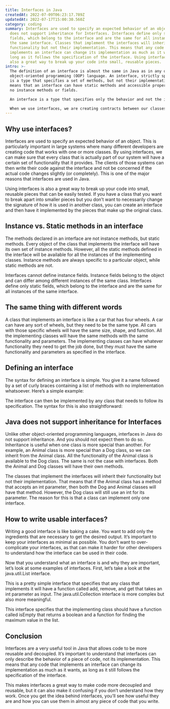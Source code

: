 ```yaml
---
title: Interfaces in Java
createdAt: 2022-07-09T06:23:17.789Z
updatedAt: 2022-07-17T15:00:30.560Z
category: coding
summary: Interfaces are used to specify an expected behavior of an object. Java
  does not support inheritance for Interfaces. Interfaces define only static
  fields, which belong to the interface and are the same for all instances of
  the same interface. Classes that implement the interfaces will inherit their
  functionality but not their implementation. This means that any code that
  implements an interface can change its implementation as much as it wants, as
  long as it follows the specification of the interface. Using interfaces is
  also a great way to break up your code into small, reusable pieces.
intro: >-
  The definition of an interface is almost the same in Java as in any other
  object-oriented programming (OOP) language. An interface, strictly speaking,
  is a type that specifies a set of methods, but not their implementation. This
  means that an interface can have static methods and accessible properties but
  no instance methods or fields.

  An interface is a type that specifies only the behavior and not the implementation of an operation. The classes implementing this interface must provide their own implementation for every method declared in it. Interfaces are used extensively in Java to provide a common ground for classes to implement some functionality without revealing the internal implementation details.

  When we use interfaces, we are creating contracts between our classes that they will behave in a certain way—that they will implement certain methods and perform particular tasks when called upon to do so. Let us explore how we can leverage interfaces in our code to make it more modular, reusable, testable and readable.
---
```


## Why use interfaces?

Interfaces are used to specify an expected behavior of an object. This is particularly important in large systems where many different developers are creating code that works with one or more classes. By using interfaces, we can make sure that every class that is actually part of our system will have a certain set of functionality that it provides. The clients of those systems can then write their code against the interface and not be concerned if the actual code changes slightly (or completely). This is one of the major reasons that interfaces are used in Java.

Using interfaces is also a great way to break up your code into small, reusable pieces that can be easily tested. If you have a class that you want to break apart into smaller pieces but you don’t want to necessarily change the signature of how it is used in another class, you can create an interface and then have it implemented by the pieces that make up the original class.

## Instance vs. Static methods in an interface

The methods declared in an interface are not instance methods, but static methods. Every object of the class that implements the interface will have its own set of instance methods. However, all the static methods defined in the interface will be available for all the instances of the implementing classes. Instance methods are always specific to a particular object, while static methods are not.

Interfaces cannot define instance fields. Instance fields belong to the object and can differ among different instances of the same class. Interfaces define only static fields, which belong to the interface and are the same for all instances of the same interface.

## The same thing with different words

A class that implements an interface is like a car that has four wheels. A car can have any sort of wheels, but they need to be the same type. All cars with those specific wheels will have the same size, shape, and function. All the implementing classes will have the same methods with the same functionality and parameters. The implementing classes can have whatever functionality they need to get the job done, but they must have the same functionality and parameters as specified in the interface.

## Defining an interface

The syntax for defining an interface is simple. You give it a name followed by a set of curly braces containing a list of methods with no implementation whatsoever. Here’s a simple example:

The interface can then be implemented by any class that needs to follow its specification. The syntax for this is also straightforward:

## Java does not support inheritance for Interfaces

Unlike other object-oriented programming languages, interfaces in Java do not support inheritance. And you should not expect them to do so. Inheritance is useful when one class is more special than another. For example, an Animal class is more special than a Dog class, so we can inherit from the Animal class. All the functionality of the Animal class is available to the Dog class. The same is not the case with interfaces. Both the Animal and Dog classes will have their own methods.

The classes that implement the interfaces will inherit their functionality but not their implementation. That means that if the Animal class has a method that accepts an int parameter, then both the Dog and Animal classes will have that method. However, the Dog class will still use an int for its parameter. The reason for this is that a class can implement only one interface.

## How to write usable interfaces?

Writing a good interface is like baking a cake. You want to add only the ingredients that are necessary to get the desired output. It’s important to keep your interfaces as minimal as possible. You don’t want to over-complicate your interfaces, as that can make it harder for other developers to understand how the interface can be used in their code.

Now that you understand what an interface is and why they are important, let’s look at some examples of interfaces. First, let’s take a look at the java.util.List interface.

This is a pretty simple interface that specifies that any class that implements it will have a function called add, remove, and get that takes an int parameter as input. The java.util.Collection interface is more complex but also more meaningful.

This interface specifies that the implementing class should have a function called isEmpty that returns a boolean and a function for finding the maximum value in the list.

## Conclusion

Interfaces are a very useful tool in Java that allows code to be more reusable and decoupled. It’s important to understand that interfaces can only describe the behavior of a piece of code, not its implementation. This means that any code that implements an interface can change its implementation as much as it wants, as long as it still follows the specification of the interface.

This makes interfaces a great way to make code more decoupled and reusable, but it can also make it confusing if you don’t understand how they work. Once you get the idea behind interfaces, you’ll see how useful they are and how you can use them in almost any piece of code that you write.
